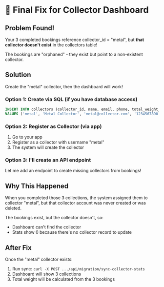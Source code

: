 # 🔧 Final Fix for Collector Dashboard

## Problem Found!

Your 3 completed bookings reference collector_id = "metal", but **that collector doesn't exist** in the collectors table!

The bookings are "orphaned" - they exist but point to a non-existent collector.

## Solution

Create the "metal" collector, then the dashboard will work!

### Option 1: Create via SQL (if you have database access)

```sql
INSERT INTO collectors (collector_id, name, email, phone, total_weight_collected)
VALUES ('metal', 'Metal Collector', 'metal@collector.com', '1234567890', 0);
```

### Option 2: Register as Collector (via app)

1. Go to your app
2. Register as a collector with username "metal"
3. The system will create the collector

### Option 3: I'll create an API endpoint

Let me add an endpoint to create missing collectors from bookings!

## Why This Happened

When you completed those 3 collections, the system assigned them to collector "metal", but that collector account was never created or was deleted.

The bookings exist, but the collector doesn't, so:
- Dashboard can't find the collector
- Stats show 0 because there's no collector record to update

## After Fix

Once the "metal" collector exists:
1. Run sync: `curl -X POST .../api/migration/sync-collector-stats`
2. Dashboard will show 3 collections
3. Total weight will be calculated from the 3 bookings
